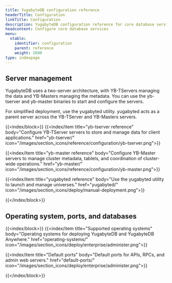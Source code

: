 ```yaml
---
title: YugabyteDB configuration reference
headerTitle: Configuration
linkTitle: Configuration
description: YugabyteDB configuration reference for core database services, including yb-tserver, yb-master, and yugabyted.
headcontent: Configure core database services
menu:
  stable:
    identifier: configuration
    parent: reference
    weight: 2600
type: indexpage
---
```


## Server management

YugabyteDB uses a two-server architecture, with YB-TServers managing the data and YB-Masters managing the metadata. You can use the yb-tserver and yb-master binaries to start and configure the servers.

For simplified deployment, use the yugabyted utility. yugabyted acts as a parent server across the YB-TServer and YB-Masters servers.

{{<index/block>}}
  {{<index/item
      title="yb-tserver reference"
      body="Configure YB-TServer servers to store and manage data for client applications."
      href="yb-tserver/"
      icon="/images/section_icons/reference/configuration/yb-tserver.png">}}

  {{<index/item
      title="yb-master reference"
      body="Configure YB-Master servers to manage cluster metadata, tablets, and coordination of cluster-wide operations."
      href="yb-master/"
      icon="/images/section_icons/reference/configuration/yb-master.png">}}

  {{<index/item
      title="yugabyted reference"
      body="Use the yugabyted utility to launch and manage universes."
      href="yugabyted/"
      icon="/images/section_icons/deploy/manual-deployment.png">}}

{{</index/block>}}

## Operating system, ports, and databases

{{<index/block>}}
  {{<index/item
      title="Supported operating systems"
      body="Operating systems for deploying YugabyteDB and YugabyteDB Anywhere."
      href="operating-systems/"
      icon="/images/section_icons/deploy/enterprise/administer.png">}}

  {{<index/item
      title="Default ports"
      body="Default ports for APIs, RPCs, and admin web servers."
      href="default-ports/"
      icon="/images/section_icons/deploy/enterprise/administer.png">}}

{{</index/block>}}
